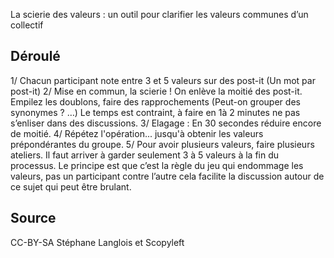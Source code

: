 <!--

---
title: La scierie des valeurs
description: un outil pour clarifier les valeurs communes d’un collectif
image_url: 
licence: CC-BY-SA
---

-->

La scierie des valeurs : un outil pour clarifier les valeurs communes d’un collectif

## Déroulé

1/ Chacun participant note entre 3 et 5 valeurs sur des post-it (Un mot par post-it)
2/ Mise en commun, la scierie ! On enlève la moitié des post-it. Empilez les doublons, faire des rapprochements (Peut-on grouper des synonymes ? …) Le temps est contraint, à faire en 1à 2 minutes ne pas s’enliser dans des discussions.
3/ Elagage : En 30 secondes réduire encore de moitié.
4/ Répétez l'opération... jusqu'à obtenir les valeurs prépondérantes du groupe. 
5/ Pour avoir plusieurs valeurs, faire plusieurs ateliers.
Il faut arriver à garder seulement 3 à 5 valeurs à la fin du processus.
Le principe est que c’est la règle du jeu qui endommage les valeurs, pas un participant contre l’autre cela facilite la discussion autour de ce sujet qui peut être brulant.


## Source

CC-BY-SA Stéphane Langlois et Scopyleft
